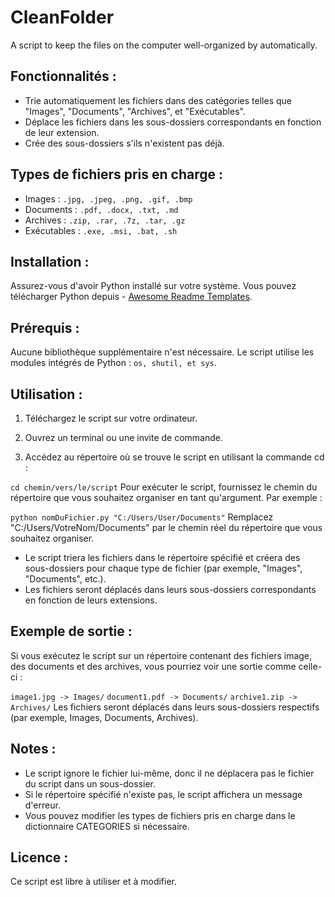 # CleanFolder
A script to keep the files on the computer well-organized by automatically.

## Fonctionnalités :
- Trie automatiquement les fichiers dans des catégories telles que "Images", "Documents", "Archives", et "Exécutables".
- Déplace les fichiers dans les sous-dossiers correspondants en fonction de leur extension.
- Crée des sous-dossiers s'ils n'existent pas déjà.

## Types de fichiers pris en charge :
- Images : ```.jpg, .jpeg, .png, .gif, .bmp```
- Documents : ```.pdf, .docx, .txt, .md```
- Archives : ```.zip, .rar, .7z, .tar, .gz```
- Exécutables : ```.exe, .msi, .bat, .sh```

## Installation :
Assurez-vous d'avoir Python installé sur votre système. Vous pouvez télécharger Python depuis  - [Awesome Readme Templates](https://www.python.org/downloads/).

## Prérequis :
Aucune bibliothèque supplémentaire n'est nécessaire. Le script utilise les modules intégrés de Python : ```os, shutil, et sys```.

## Utilisation :
1. Téléchargez le script sur votre ordinateur.

2. Ouvrez un terminal ou une invite de commande.

3. Accédez au répertoire où se trouve le script en utilisant la commande cd :

```cd chemin/vers/le/script```
Pour exécuter le script, fournissez le chemin du répertoire que vous souhaitez organiser en tant qu'argument. Par exemple :

```python nomDuFichier.py "C:/Users/User/Documents"```
Remplacez "C:/Users/VotreNom/Documents" par le chemin réel du répertoire que vous souhaitez organiser.

- Le script triera les fichiers dans le répertoire spécifié et créera des sous-dossiers pour chaque type de fichier (par exemple, "Images", "Documents", etc.).
- Les fichiers seront déplacés dans leurs sous-dossiers correspondants en fonction de leurs extensions.

## Exemple de sortie :
Si vous exécutez le script sur un répertoire contenant des fichiers image, des documents et des archives, vous pourriez voir une sortie comme celle-ci :

```image1.jpg -> Images/```
```document1.pdf -> Documents/```
```archive1.zip -> Archives/```
Les fichiers seront déplacés dans leurs sous-dossiers respectifs (par exemple, Images, Documents, Archives).

## Notes :
- Le script ignore le fichier lui-même, donc il ne déplacera pas le fichier du script dans un sous-dossier.
- Si le répertoire spécifié n'existe pas, le script affichera un message d'erreur.
- Vous pouvez modifier les types de fichiers pris en charge dans le dictionnaire CATEGORIES si nécessaire.

## Licence :
Ce script est libre à utiliser et à modifier.

